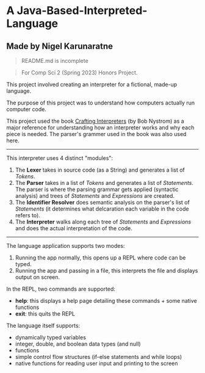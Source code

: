# A Java-Based-Interpreted-Language
## Made by Nigel Karunaratne

> README.md is incomplete

> For Comp Sci 2 (Spring 2023) Honors Project.

This project involved creating an interpreter for a fictional, made-up language. 

The purpose of this project was to understand how computers actually run computer code.

This project used the book [Crafting Interpreters](http://craftinginterpreters.com) (by Bob Nystrom) as a major reference for understanding how an interpreter works and why each piece is needed. The parser's grammer used in the book was also used here.

---
This interpreter uses 4 distinct "modules":
1. The __Lexer__ takes in source code (as a String) and generates a list of _Tokens_.
2. The __Parser__ takes in a list of _Tokens_ and generates a list of _Statements_. The parser is where the parsing grammar gets applied (syntactic analysis) and trees of _Statements_ and _Expressions_ are created.
3. The __Identifier Resolver__ does semantic analysis on the parser's list of _Statements_ (it determines what delcaration each variable in the code refers to).
4. The __Interpreter__ walks along each tree of _Statements_ and _Expressions_ and does the actual interpretation of the code. 

---
The language application supports two modes:
1. Running the app normally, this opens up a REPL where code can be typed.
2. Running the app and passing in a file, this interprets the file and displays output on screen.

In the REPL, two commands are supported:
- __help__: this displays a help page detailing these commands + some native functions
- __exit__: this quits the REPL

The language itself supports:
- dynamically typed variables
- integer, double, and boolean data types (and null)
- functions
- simple control flow structures (if-else statements and while loops)
- native functions for reading user input and printing to the screen